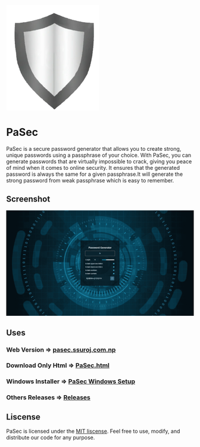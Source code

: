 ![Logo](./images/logo.png)


# PaSec
PaSec is a secure password generator that allows you to create strong, unique passwords using a passphrase of your choice. With PaSec, you can generate passwords that are virtually impossible to crack, giving you peace of mind when it comes to online security. It ensures that the generated password is always the same for a given passphrase.It will generate the strong password from weak passphrase which is easy to remember.

## Screenshot
![App Screenshot](./images/screenshoot.png)

## Uses
### Web Version => [pasec.ssuroj.com.np](https://pasec.ssuroj.com.np/)
### Download Only Html =>  [PaSec.html](https://github.com/5uroj/pasec/releases/download/Publish/PaSec.html)
### Windows Installer => [PaSec Windows Setup](https://github.com/5uroj/pasec/releases/download/Publish/PaSec-Setup-Windows.exe)
### Others Releases => [Releases](https://github.com/5uroj/pasec/releases/tag/Publish)

## Liscense
PaSec is licensed under the [MIT liscense](https://mit-license.org/). Feel free to use, modify, and distribute our code for any purpose.
